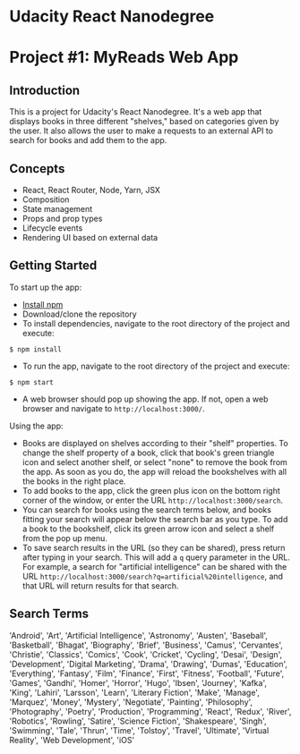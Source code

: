 # Udacity React Nanodegree

# Project #1: MyReads Web App

## Introduction

This is a project for Udacity's React Nanodegree. It's a web app that displays books in three different "shelves," based on categories given by the user. It also allows the user to make a requests to an external API to search for books and add them to the app.

## Concepts

- React, React Router, Node, Yarn, JSX
- Composition
- State management
- Props and prop types
- Lifecycle events
- Rendering UI based on external data

## Getting Started
To start up the app:

- [Install npm](https://docs.npmjs.com/getting-started/installing-node)
- Download/clone the repository
- To install dependencies, navigate to the root directory of the project and execute:

```
$ npm install
```
- To run the app, navigate to the root directory of the project and execute:

```
$ npm start
```
- A web browser should pop up showing the app. If not, open a web browser and navigate to ```http://localhost:3000/```.

Using the app:

- Books are displayed on shelves according to their "shelf" properties. To change the shelf property of a book, click that book's green triangle icon and select another shelf, or select "none" to remove the book from the app. As soon as you do, the app will reload the bookshelves with all the books in the right place.
- To add books to the app, click the green plus icon on the bottom right corner of the window, or enter the URL ```http://localhost:3000/search```.
- You can search for books using the search terms below, and books fitting your search will appear below the search bar as you type. To add a book to the bookshelf, click its green arrow icon and select a shelf from the pop up menu.
- To save search results in the URL (so they can be shared), press return after typing in your search. This will add a ```q``` query parameter in the URL. For example, a search for "artificial intelligence" can be shared with the URL ```http://localhost:3000/search?q=artificial%20intelligence```, and that URL will return results for that search.

## Search Terms
'Android', 'Art', 'Artificial Intelligence', 'Astronomy', 'Austen', 'Baseball', 'Basketball', 'Bhagat', 'Biography', 'Brief', 'Business', 'Camus', 'Cervantes', 'Christie', 'Classics', 'Comics', 'Cook', 'Cricket', 'Cycling', 'Desai', 'Design', 'Development', 'Digital Marketing', 'Drama', 'Drawing', 'Dumas', 'Education', 'Everything', 'Fantasy', 'Film', 'Finance', 'First', 'Fitness', 'Football', 'Future', 'Games', 'Gandhi', 'Homer', 'Horror', 'Hugo', 'Ibsen', 'Journey', 'Kafka', 'King', 'Lahiri', 'Larsson', 'Learn', 'Literary Fiction', 'Make', 'Manage', 'Marquez', 'Money', 'Mystery', 'Negotiate', 'Painting', 'Philosophy', 'Photography', 'Poetry', 'Production', 'Programming', 'React', 'Redux', 'River', 'Robotics', 'Rowling', 'Satire', 'Science Fiction', 'Shakespeare', 'Singh', 'Swimming', 'Tale', 'Thrun', 'Time', 'Tolstoy', 'Travel', 'Ultimate', 'Virtual Reality', 'Web Development', 'iOS'